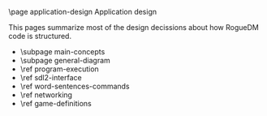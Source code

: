 \page application-design Application design

This pages summarize most of the design decissions about how RogueDM code is
structured.

* \subpage main-concepts
* \subpage general-diagram
 * \ref program-execution
 * \ref sdl2-interface
 * \ref word-sentences-commands
 * \ref networking
 * \ref game-definitions
